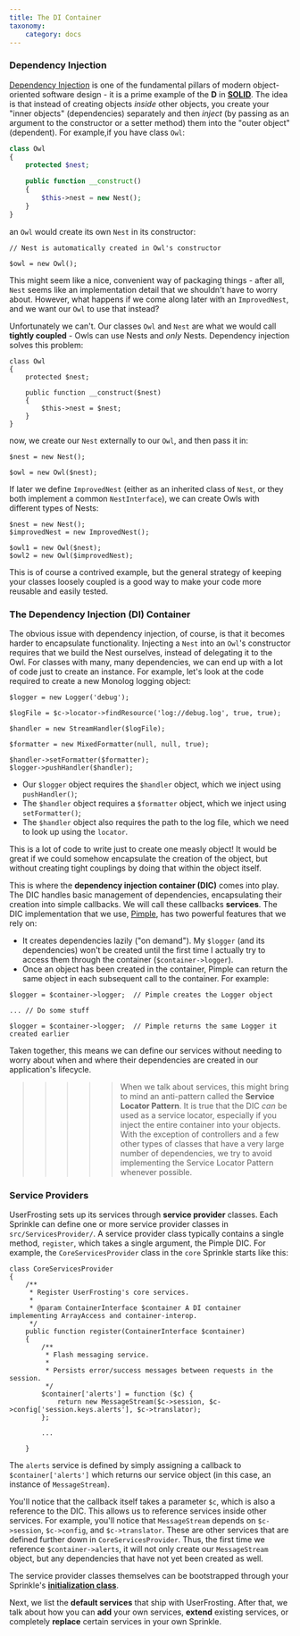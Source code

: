 ```yaml
---
title: The DI Container
taxonomy:
    category: docs
---
```


### Dependency Injection

[Dependency Injection](http://www.phptherightway.com/#dependency_injection) is one of the fundamental pillars of modern object-oriented software design - it is a prime example of the **D** in [**SOLID**](https://en.wikipedia.org/wiki/SOLID_(object-oriented_design)).  The idea is that instead of creating objects _inside_ other objects, you create your "inner objects" (dependencies) separately and then _inject_ (by passing as an argument to the constructor or a setter method) them into the "outer object" (dependent).  For example,if you have class `Owl`:

```php
class Owl
{
    protected $nest;

    public function __construct()
    {
        $this->nest = new Nest();
    }
}
```

an `Owl` would create its own `Nest` in its constructor:

```
// Nest is automatically created in Owl's constructor

$owl = new Owl();
```

This might seem like a nice, convenient way of packaging things - after all, `Nest` seems like an implementation detail that we shouldn't have to worry about.  However, what happens if we come along later with an `ImprovedNest`, and we want our `Owl` to use that instead?

Unfortunately we can't.  Our classes `Owl` and `Nest` are what we would call **tightly coupled** - Owls can use Nests and _only_ Nests.  Dependency injection solves this problem:

```
class Owl
{
    protected $nest;

    public function __construct($nest)
    {
        $this->nest = $nest;
    }
}
```

now, we create our `Nest` externally to our `Owl`, and then pass it in:

```
$nest = new Nest();

$owl = new Owl($nest);
```

If later we define `ImprovedNest` (either as an inherited class of `Nest`, or they both implement a common `NestInterface`), we can create Owls with different types of Nests:

```
$nest = new Nest();
$improvedNest = new ImprovedNest();

$owl1 = new Owl($nest);
$owl2 = new Owl($improvedNest);
```

This is of course a contrived example, but the general strategy of keeping your classes loosely coupled is a good way to make your code more reusable and easily tested.

### The Dependency Injection (DI) Container

The obvious issue with dependency injection, of course, is that it becomes harder to encapsulate functionality.  Injecting a `Nest` into an `Owl`'s constructor requires that we build the Nest ourselves, instead of delegating it to the Owl.  For classes with many, many dependencies, we can end up with a lot of code just to create an instance.  For example, let's look at the code required to create a new Monolog logging object:

```
$logger = new Logger('debug');

$logFile = $c->locator->findResource('log://debug.log', true, true);

$handler = new StreamHandler($logFile);

$formatter = new MixedFormatter(null, null, true);

$handler->setFormatter($formatter);
$logger->pushHandler($handler);
```

- Our `$logger` object requires the `$handler` object, which we inject using `pushHandler()`;
- The `$handler` object requires a `$formatter` object, which we inject using `setFormatter()`;
- The `$handler` object also requires the path to the log file, which we need to look up using the `locator`.

This is a lot of code to write just to create one measly object!  It would be great if we could somehow encapsulate the creation of the object, but without creating tight couplings by doing that within the object itself.

This is where the **dependency injection container (DIC)** comes into play.  The DIC handles basic management of dependencies, encapsulating their creation into simple callbacks.  We will call these callbacks **services**.  The DIC implementation that we use, [Pimple](http://pimple.sensiolabs.org/), has two powerful features that we rely on:

- It creates dependencies lazily ("on demand").  My `$logger` (and its dependencies) won't be created until the first time I actually try to access them through the container (`$container->logger`).
- Once an object has been created in the container, Pimple can return the same object in each subsequent call to the container.  For example:

```
$logger = $container->logger;  // Pimple creates the Logger object

... // Do some stuff

$logger = $container->logger;  // Pimple returns the same Logger it created earlier
```

Taken together, this means we can define our services without needing to worry about when and where their dependencies are created in our application's lifecycle.

>>>>> When we talk about services, this might bring to mind an anti-pattern called the **Service Locator Pattern**.  It is true that the DIC _can_ be used as a service locator, especially if you inject the entire container into your objects.  With the exception of controllers and a few other types of classes that have a very large number of dependencies, we try to avoid implementing the Service Locator Pattern whenever possible.

### Service Providers

UserFrosting sets up its services through **service provider** classes.  Each Sprinkle can define one or more service provider classes in `src/ServicesProvider/`.  A service provider class typically contains a single method, `register`, which takes a single argument, the Pimple DIC.  For example, the `CoreServicesProvider` class in the `core` Sprinkle starts like this:

```
class CoreServicesProvider
{
    /**
     * Register UserFrosting's core services.
     *
     * @param ContainerInterface $container A DI container implementing ArrayAccess and container-interop.
     */
    public function register(ContainerInterface $container)
    {
        /**
         * Flash messaging service.
         *
         * Persists error/success messages between requests in the session.
         */
        $container['alerts'] = function ($c) {
            return new MessageStream($c->session, $c->config['session.keys.alerts'], $c->translator);
        };
    
        ...
    
    }
```

The `alerts` service is defined by simply assigning a callback to `$container['alerts']` which returns our service object (in this case, an instance of `MessageStream`).

You'll notice that the callback itself takes a parameter `$c`, which is also a reference to the DIC.  This allows us to reference services inside other services.  For example, you'll notice that `MessageStream` depends on `$c->session`, `$c->config`, and `$c->translator`.  These are other services that are defined further down in `CoreServicesProvider`.  Thus, the first time we reference `$container->alerts`, it will not only create our `MessageStream` object, but any dependencies that have not yet been created as well.

The service provider classes themselves can be bootstrapped through your Sprinkle's [**initialization class**](/sprinkles/contents#initialization-class).

Next, we list the **default services** that ship with UserFrosting.  After that, we talk about how you can **add** your own services, **extend** existing services, or completely **replace** certain services in your own Sprinkle.
